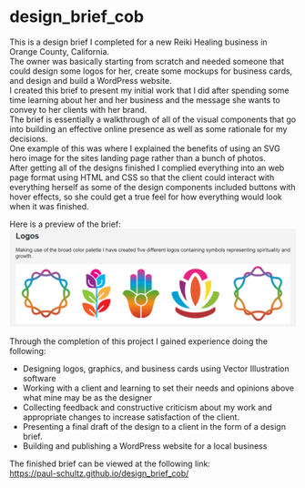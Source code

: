 # design_brief_cob
This is a design brief I completed for a new Reiki Healing business in Orange County, California.   
The owner was basically starting from scratch and needed someone that could design some logos for her, create some mockups for business cards, and design and build a WordPress website.  
I created this brief to present my initial work that I did after spending some time learning about her and her business and the message she wants to convey to her clients with her brand.  
The brief is essentially a walkthrough of all of the visual components that go into building an effective online presence as well as some rationale for my decisions.   
One example of this was where I explained the benefits of using an SVG hero image for the sites landing page rather than a bunch of photos.   
After getting all of the designs finished I complied everything into an web page format using HTML and CSS so that the client could interact with everything herself as some of the design components included buttons with hover effects, so she could get a true feel for how everything would look when it was finished.  

Here is a preview of the brief: 
![README img](./img/readme_img.png)  

Through the completion of this project I gained experience doing the following: 
- Designing logos, graphics, and business cards using Vector Illustration software
- Working with a client and learning to set their needs and opinions above what mine may be as the designer
- Collecting feedback and constructive criticism about my work and appropriate changes to increase satisfaction of the client.
- Presenting a final draft of the design to a client in the form of a design brief.
- Building and publishing a WordPress website for a local business 

The finished brief can be viewed at the following link:  
https://paul-schultz.github.io/design_brief_cob/  
